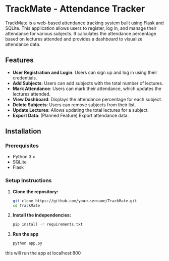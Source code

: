 # TrackMate - Attendance Tracker

TrackMate is a web-based attendance tracking system built using Flask and SQLite. This application allows users to register, log in, and manage their attendance for various subjects. It calculates the attendance percentage based on lectures attended and provides a dashboard to visualize attendance data.

## Features

- **User Registration and Login**: Users can sign up and log in using their credentials.
- **Add Subjects**: Users can add subjects with the total number of lectures.
- **Mark Attendance**: Users can mark their attendance, which updates the lectures attended.
- **View Dashboard**: Displays the attendance percentage for each subject.
- **Delete Subjects**: Users can remove subjects from their list.
- **Update Lectures**: Allows updating the total lectures for a subject.
- **Export Data**: (Planned Feature) Export attendance data.

## Installation

### Prerequisites

- Python 3.x
- SQLite
- Flask

### Setup Instructions

1. **Clone the repository:**
   ```bash
   git clone https://github.com/yourusername/TrackMate.git
   cd TrackMate

2. **Install the independencies:**
   ```bash
   pip install -r requirements.txt
   
3. **Run the app**
   ```bash
   python app.py
this will run the app at localhost:800

